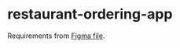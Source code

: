 # restaurant-ordering-app

Requirements from [Figma file](https://scrimba.com/learn/frontend/solo-project-restaurant-ordering-app-co72e499baf5f48346e5975cf).